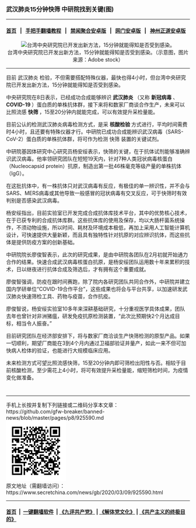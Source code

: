 ### 武汉肺炎15分钟快筛 中研院找到关键(图)
------------------------

#### [首页](https://github.com/gfw-breaker/banned-news/blob/master/README.md) &nbsp;&nbsp;|&nbsp;&nbsp; [手把手翻墙教程](https://github.com/gfw-breaker/guides/wiki) &nbsp;&nbsp;|&nbsp;&nbsp; [禁闻聚合安卓版](https://github.com/gfw-breaker/bn-android) &nbsp;&nbsp;|&nbsp;&nbsp; [网门安卓版](https://github.com/oGate2/oGate) &nbsp;&nbsp;|&nbsp;&nbsp; [神州正道安卓版](https://github.com/SzzdOgate/update) 



<div class="article_right" style="fone-color:#000">
 <p style="text-align: center;">
  <img alt="台湾中央研究院已开发出新方法，15分钟就能得知是否受到感染。" src="//img3.secretchina.com/pic/2020/3-9/p2643882a185763847-ss.jpg"/>
  <br>
   台湾中央研究院已开发出新方法，15分钟就能得知是否受到感染。（示意图，图片来源：Adobe stock）
   <span id="hideid" name="hideid" style="color:red;display:none;">
    <span href="https://www.secretchina.com">
    </span>
   </span>
  </br>
 </p>
 <div id="txt-mid1-t21-2017">
  

---


  </div>
 </div>
 <p>
  目前
  <span href="https://www.secretchina.com/news/gb/tag/武汉肺炎" target="_blank">
   武汉肺炎
  </span>
  检验，不但需要搭配特殊仪器，最快也得4小时，但台湾中央研究院已开发出新方法，15分钟就能得知是否受到感染。
  <span id="hideid" name="hideid" style="color:red;display:none;">
   <span href="https://www.secretchina.com">
   </span>
  </span>
 </p>
 <p>
  中央研究院在8日表示，已经成功合成能够辨识
  <strong>
   武汉肺炎
  </strong>
  （又称
  <strong>
   新冠病毒
  </strong>
  、
  <strong>
   <span href="https://www.secretchina.com/news/gb/tag/COVID-19" target="_blank">
    COVID-19
   </span>
  </strong>
  ）蛋白质的单株抗体群，接下来将和数家厂商谈合作生产，未来可以比照流感
  <strong>
   快筛
  </strong>
  ，15至20分钟内就能完成，可以有效提升采检量能。
 </p>
 <p>
  目前公认的检测武汉肺炎病毒检测方式，是采
  <strong>
   核酸检验
  </strong>
  方式进行，平均时间需费时4小时，且还要有特殊仪器才行。中研院已成功合成能辨识武汉病毒（SARS-CoV-2）蛋白质的单株抗体群，将可作为检测
  <span href="https://www.secretchina.com/news/gb/tag/快筛" target="_blank">
   快筛
  </span>
  装置的关键试剂。
 </p>
 <p>
  中研院基因体研究中心研究员杨安绥表示，快筛的关键，在于抗体试剂能够准确辨识武汉病毒。他率领研究团队在短短19天内，针对7种人类冠状病毒核蛋白（Nucleocapsid protein）抗原，制造出第一批46株毫克等级产量的单株抗体（IgG）。
 </p>
 <p>
  在这批抗体中，有一株抗体只对武汉病毒有反应，有极佳的单一辨识性，并不会与SARS、MERS病毒或其他导致一般感冒的冠状病毒有交叉反应，可于快筛时有效判别是否感染武汉病毒。
 </p>
 <p>
  杨安绥指出，目前实验室已开发完成合成抗体库技术平台，其中的优势核心技术，在于已获专利的合成抗体库群。这些抗体库的使用及保存，均以大肠杆菌系统操作，不须动物设施，所以时间、耗材及环境成本极低，再加上采用人工智能计算机设计，可快速提供大量新颖，而且具有独特性针对抗原的对应辨识抗体，而这些抗体是提供防疫方案的创新基础。
 </p>
 <p>
  中研院院长廖俊智表示，此次的研究成果，是由中研院各团队在2月初就开始通力合作的结果。快速合成武汉病毒核蛋白抗原，是杨安绥团队运用数十年来累积的技术，日以继夜进行抗体合成及筛选后，才有拥有这个重要成就。
 </p>
 <p>
  廖俊智强调，防疫在跟时间赛跑，除了院内各研究团队共同合作外，中研院并建立国内学研单位“COVID-19合作平台”，这些成果也将会与平台共享，以加速研发武汉肺炎快速筛检工具、药物与疫苗，合作抗疫。
 </p>
 <p>
  廖俊智说，杨安绥实验室10多年来深耕基础研究，十分重视医学具体成果，团队去年也曾针对非洲猪瘟，研发免疫抗原检测装置，“此次比预期快2个月达成目标，相当令人振奋。”
 </p>
 <p>
  目前研究团队在经济部安排下，将与数家厂商洽谈生产快筛检测的原型产品。如果一切顺利，期望厂商能在3到4个月内通过卫福部验证并量产，如此一来不但可加快病人检体的验证，也能进行大规模临床应用。
 </p>
 <p>
  未来检测方式可望比照流感快筛，15至20分钟内即可筛检出阳性与否。相较于目前核酸检测，至少需花上4小时，将可有效提升采检量能，缩短筛检时间，为疫情变化做准备。
  <center>
   <div>
    <div id="txt-mid2-t22-2017" style="display: block;  max-height: 351px;  overflow: hidden;">
     <div id="SC-21xxx">
     </div>
     <ins class="adsbygoogle" data-ad-client="ca-pub-1276641434651360" data-ad-format="auto" data-ad-slot="4301710469" data-full-width-responsive="true" style="display:block">
     </ins>
    </div>
   </div>
  </center>
  <div style="padding-top:12px;">
  </div>
 </p>
</div>

<hr/>
手机上长按并复制下列链接或二维码分享本文章：<br/>
https://github.com/gfw-breaker/banned-news/blob/master/pages/p8/925590.md <br/>
<a href='https://github.com/gfw-breaker/banned-news/blob/master/pages/p8/925590.md'><img src='https://github.com/gfw-breaker/banned-news/blob/master/pages/p8/925590.md.png'/></a> <br/>
原文地址（需翻墙访问）：https://www.secretchina.com/news/gb/2020/03/09/925590.html


------------------------
#### [首页](https://github.com/gfw-breaker/banned-news/blob/master/README.md) &nbsp;|&nbsp; [一键翻墙软件](https://github.com/gfw-breaker/nogfw/blob/master/README.md) &nbsp;| [《九评共产党》](https://github.com/gfw-breaker/9ping.md/blob/master/README.md#九评之一评共产党是什么) | [《解体党文化》](https://github.com/gfw-breaker/jtdwh.md/blob/master/README.md) | [《共产主义的终极目的》](https://github.com/gfw-breaker/gczydzjmd.md/blob/master/README.md)


<img src='http://gfw-breaker.win/banned-news/pages/p8/925590.md' width='0px' height='0px'/>